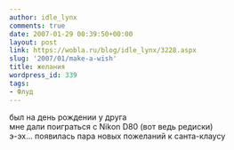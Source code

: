 ```yaml
---
author: idle_lynx
comments: true
date: 2007-01-29 00:39:50+00:00
layout: post
link: https://wobla.ru/blog/idle_lynx/3228.aspx
slug: '2007/01/make-a-wish'
title: желания
wordpress_id: 339
tags:
- Флуд
---
```


был на день рождении у друга  
мне дали поиграться с Nikon D80 (вот ведь редиски)  
э-эх... появилась пара новых пожеланий к санта-клаусу
